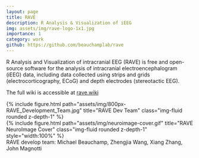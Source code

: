 ```yaml
---
layout: page
title: RAVE
description: R Analysis & Visualization of iEEG
img: assets/img/rave-logo-1x1.jpg
importance: 1
category: work
github: https://github.com/beauchamplab/rave
---
```


R Analysis and Visualization of intracranial EEG (RAVE) is free and open-source software for the analysis of intracranial electroencephalogram (iEEG) data, including data collected using strips and grids (electrocorticography, ECoG) and depth electrodes (stereotactic EEG). 

The full wiki is accessible at [rave.wiki](https://rave.wiki)

<div class="row">
    <div class="col-sm-1 mt-3 mt-md-0"></div>
    <div class="col-sm-7 mt-3 mt-md-0">
        {% include figure.html path="assets/img/800px-RAVE_Development_Team.jpg" title="RAVE Dev Team" class="img-fluid rounded z-depth-1" %}
    </div>
    <div class="col-sm-4 mt-3 mt-md-0">
        {% include figure.html path="assets/img/neuroimage-cover.gif" title="RAVE NeuroImage Cover" class="img-fluid rounded z-depth-1" style="width:100%" %}
    </div>
</div>
<div class="caption">
    RAVE develop team: Michael Beauchamp, Zhengjia Wang, Xiang Zhang, John Magnotti
</div>



